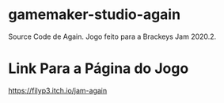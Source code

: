 # gamemaker-studio-again
Source Code de Again. Jogo feito para a Brackeys Jam 2020.2.
# Link Para a Página do Jogo
https://filyp3.itch.io/jam-again
